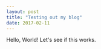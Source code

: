 ```yaml
---
layout: post
title: "Testing out my blog"
date: 2017-02-11
---
```


Hello, World! Let's see if this works. 

